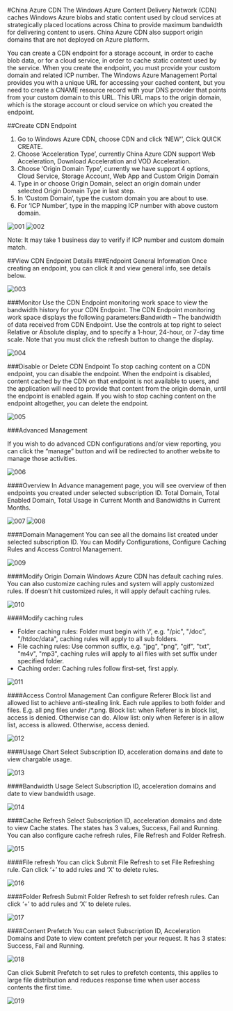 #China Azure CDN
The Windows Azure Content Delivery Network (CDN) caches Windows Azure blobs and static content used by cloud services at strategically placed locations across China to provide maximum bandwidth for delivering content to users. China Azure CDN also support origin domains that are not deployed on Azure platform.

You can create a CDN endpoint for a storage account, in order to cache blob data, or for a cloud service, in order to cache static content used by the service. When you create the endpoint, you must provide your custom domain and related ICP number. The Windows Azure Management Portal provides you with a unique URL for accessing your cached content, but you need to create a CNAME resource record with your DNS provider that points from your custom domain to this URL. This URL maps to the origin domain, which is the storage account or cloud service on which you created the endpoint. 

##Create CDN Endpoint

1.	Go to Windows Azure CDN, choose CDN and click ‘NEW’’, Click QUICK CREATE.
2.	Choose ‘Acceleration Type’, currently China Azure CDN support Web Acceleration, Download Acceleration and VOD Acceleration. 
3.	Choose ‘Origin Domain Type’, currently we have support 4 options, Cloud Service, Storage Account, Web App and Custom Origin Domain
4.	Type in or choose Origin Domain, select an origin domain under selected Origin Domain Type in last step.
5.	In ‘Custom Domain’, type the custom domain you are about to use.
6.	For ‘ICP Number’, type in the mapping ICP number with above custom domain. 
	
![001](/Images/001.png)
![002](/Images/002.png)

Note: It may take 1 business day to verify if ICP number and custom domain match.

##View CDN Endpoint Details
###Endpoint General Information
Once creating an endpoint, you can click it and view general info, see details below.

![003](/Images/003.png)

###Monitor
Use the CDN Endpoint monitoring work space to view the bandwidth history for your CDN Endpoint. The CDN Endpoint monitoring work space displays the following parameters:Bandwidth – The bandwidth of data received from CDN Endpoint. Use the controls at top right to select Relative or Absolute display, and to specify a 1-hour, 24-hour, or 7-day time scale. Note that you must click the refresh button to change the display.

![004](/Images/004.png)

###Disable or Delete CDN Endpoint
To stop caching content on a CDN endpoint, you can disable the endpoint. When the endpoint is disabled, content cached by the CDN on that endpoint is not available to users, and the application will need to provide that content from the origin domain, until the endpoint is enabled again.
If you wish to stop caching content on the endpoint altogether, you can delete the endpoint.

![005](/Images/005.png)

###Advanced Management

If you wish to do advanced CDN configurations and/or view reporting, you can click the “manage” button and will be redirected to another website to manage those activities.

![006](/Images/006.png)

####Overview
In Advance management page, you will see overview of then endpoints you created under selected subscription ID. Total Domain, Total Enabled Domain, Total Usage in Current Month and Bandwidths in Current Months.

![007](/Images/007.png)
![008](/Images/008.png)

####Domain Management
You can see all the domains list created under selected subscription ID.
You can Modify Configurations, Configure Caching Rules and Access Control Management.

![009](/Images/009.png)

####Modify Origin Domain
Windows Azure CDN has default caching rules. You can also customize caching rules and system will apply customized rules. If doesn’t hit customized rules, it will apply default caching rules.

![010](/Images/010.png)

####Modify caching rules
- Folder caching rules: Folder must begin with ‘/’, e.g. "/pic", "/doc", "/htdoc/data", caching rules will apply to all sub folders.
- File caching rules: Use common suffix, e.g. "jpg", "png", "gif", "txt", "m4v", "mp3", caching rules will apply to all files with set suffix under specified folder.
- Caching order: Caching rules follow first-set, first apply. 

![011](/Images/011.png)

####Access Control Management
Can configure Referer Block list and allowed list to achieve anti-stealing link.
Each rule applies to both folder and files. E.g. all png files under /*.png.
Block list: when Referer is in block list, access is denied. Otherwise can do.
Allow list: only when Referer is in allow list, access is allowed. Otherwise, access denied.

![012](/Images/012.png)

####Usage Chart
Select Subscription ID, acceleration domains and date to view chargable usage.

![013](/Images/013.png)

####Bandwidth Usage
Select Subscription ID, acceleration domains and date to view bandwidth usage.

![014](/Images/014.png)

####Cache Refresh
Select Subscription ID, acceleration domains and date to view Cache states. The states has 3 values, Success, Fail and Running. You can also configure cache refresh rules, File Refresh and Folder Refresh. 

![015](/Images/015.png)

####File refresh
You can click Submit File Refresh to set File Refreshing rule. Can click ‘+’ to add rules and ‘X’ to delete rules.

![016](/Images/016.png)

####Folder Refresh
Submit Folder Refresh to set folder refresh rules. Can click ‘+’ to add rules and ‘X’ to delete rules.

![017](/Images/017.png)

####Content Prefetch
You can select Subscription ID, Acceleration Domains and Date to view content prefetch per your request. It has 3 states: Success, Fail and Running.

![018](/Images/018.png)

Can click Submit Prefetch to set rules to prefetch contents, this applies to large file distribution and reduces response time when user access contents the first time.

![019](/Images/019.png)



